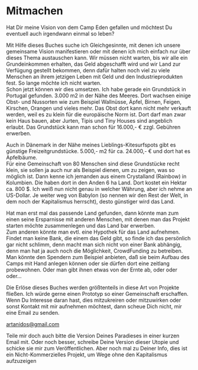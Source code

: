 # Mitmachen  

Hat Dir meine Vision von dem Camp Eden gefallen und möchtest Du eventuell auch irgendwann einmal so leben?  
  
Mit Hilfe dieses Buches suche ich Gleichgesinnte, mit denen ich unsere gemeinsame Vision manifestieren oder mit denen ich mich einfach nur über dieses Thema austauschen kann. Wir müssen nicht warten, bis wir alle ein Grundeinkommen erhalten, das Geld abgeschafft wird und wir Land zur Verfügung gestellt bekommen, denn dafür halten noch viel zu viele Menschen an ihrem jetzigen Leben mit Geld und den Industrieprodukten fest. So lange möchte ich nicht warten.  
Schon jetzt können wir dies umsetzen. Ich habe gerade ein Grundstück in Portugal gefunden. 3.000 m2 in der Nähe des Meeres. Dort wachsen einige Obst- und Nussorten wie zum Beispiel Wallnüsse, Äpfel, Birnen, Feigen, Kirschen, Orangen und vieles mehr. Das Obst dort kann nicht mehr verkauft werden, weil es zu klein für die europäische Norm ist. Dort darf man zwar kein Haus bauen, aber Jurten, Tipis und Tiny Houses sind angeblich erlaubt.
Das Grundstück kann man schon für 16.000,- € zzgl. Gebühren erwerben.  
  
Auch in Dänemark in der Nähe meines Lieblings-Kitesurfspots gibt es günstige Freizeitgrundstücke. 5.000,- m2 für ca. 24.000,- € und dort hat es Apfelbäume.  
Für eine Gemeinschaft von 80 Menschen sind diese Grundstücke recht klein, sie sollen ja auch nur als Beispiel dienen, um zu zeigen, was so möglich ist. Dann kenne ich jemanden aus einem Crystalland (Rainbow) in Kolumbien. Die haben dort in den Anden 6 ha Land. Dort kostet ein Hektar ca. 800 $. Ich weiß nun nicht genau in welcher Währung, aber ich nehme an US-Dollar.
Je weiter weg von Babylon (so nennen wir den Rest der Welt, in dem noch der Kapitalismus herrscht), desto günstiger wird das Land.  
  
Hat man erst mal das passende Land gefunden, dann könnte man zum einen seine Ersparnisse mit anderen Menschen, mit denen man das Projekt starten möchte zusammenlegen und das Land bar erwerben.  
Zum anderen könnte man evtl. eine Hypothek für das Land aufnehmen.
Findet man keine Bank, die einem das Geld gibt, so finde ich das persönlich gar nicht schlimm, denn macht man sich nicht von einer Bank abhängig, denn man hat ja auch noch die Möglichkeit, CrowdFunding zu betreiben.
Man könnte den Spendern zum Beispiel anbieten, daß sie beim Aufbau des Camps mit Hand anlegen können oder sie dürfen dort eine zeitlang probewohnen. Oder man gibt ihnen etwas von der Ernte ab, oder oder oder...  
  
Die Erlöse dieses Buches werden größtenteils in diese Art von Projekte fließen. Ich würde gerne einen Prototyp so einer Gemeinschaft erschaffen. 
Wenn Du Interesse daran hast, dies mitzukreiren oder mitzuwirken oder sonst Kontakt mit mir aufnehmen möchtest, dann scheue Dich nicht, mir eine Email zu senden.  
  
[artanidos@gmail.com](mailto:artanidos@gmail.com)  
  
Teile mir doch auch bitte die Version Deines Paradieses in einer kurzen Email mit.
Oder noch besser, schreibe Deine Version dieser Utopie und schicke sie mir zum Veröffentlichen.
Aber noch mal zu Deiner Info, dies ist ein Nicht-Kommerzielles Projekt, um Wege ohne den Kapitalismus aufzuzeigen